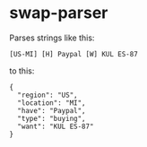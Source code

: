 # swap-parser

Parses strings like this:

```
[US-MI] [H] Paypal [W] KUL ES-87
```

to this:

```
{
  "region": "US",
  "location": "MI",
  "have": "Paypal",
  "type": "buying",
  "want": "KUL ES-87"
}
```
